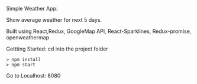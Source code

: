 Simple Weather App:

Show average weather for next 5 days.

Built using React,Redux, GoogleMap API, React-Sparklines, Redux-promise, openweathermap


Gettting Started:
cd into the project folder
```
> npm install
> npm start
```
Go to Localhost: 8080
